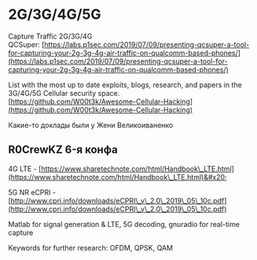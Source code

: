 # 2G/3G/4G/5G

Capture Traffic 2G/3G/4G\
QCSuper: [https://labs.p1sec.com/2019/07/09/presenting-qcsuper-a-tool-for-capturing-your-2g-3g-4g-air-traffic-on-qualcomm-based-phones/](https://labs.p1sec.com/2019/07/09/presenting-qcsuper-a-tool-for-capturing-your-2g-3g-4g-air-traffic-on-qualcomm-based-phones/)

List with the most up to date exploits, blogs, research, and papers in the 3G/4G/5G Cellular security space.\
[https://github.com/W00t3k/Awesome-Cellular-Hacking](https://github.com/W00t3k/Awesome-Cellular-Hacking)

Какие-то доклады были у Жени Великоиваненко

## R0CrewKZ 6-я конфа

4G LTE - [https://www.sharetechnote.com/html/Handbook\_LTE.html](https://www.sharetechnote.com/html/Handbook\_LTE.html)&#x20;

5G NR eCPRI - [http://www.cpri.info/downloads/eCPRI\_v\_2.0\_2019\_05\_10c.pdf](http://www.cpri.info/downloads/eCPRI\_v\_2.0\_2019\_05\_10c.pdf)

Matlab for signal generation & LTE, 5G decoding, gnuradio for real-time capture

Keywords for further research: OFDM, QPSK, QAM
